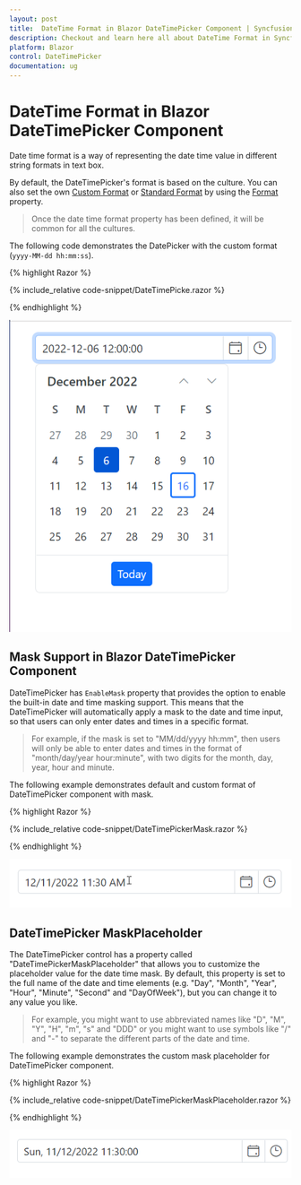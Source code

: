 ```yaml
---
layout: post
title:  DateTime Format in Blazor DateTimePicker Component | Syncfusion
description: Checkout and learn here all about DateTime Format in Syncfusion Blazor DateTimePicker component and much more.
platform: Blazor
control: DateTimePicker
documentation: ug
---
```

#  DateTime Format in Blazor DateTimePicker Component

Date time format is a way of representing the date time value in different string formats in text box.

By default, the DateTimePicker's format is based on the culture. You can also set the own [Custom Format](https://learn.microsoft.com/en-us/dotnet/standard/base-types/custom-date-and-time-format-strings) or [Standard Format](https://learn.microsoft.com/en-us/dotnet/standard/base-types/standard-date-and-time-format-strings) by using the [Format](https://help.syncfusion.com/cr/blazor/Syncfusion.Blazor.Calendars.SfDatePicker-1.html#Syncfusion_Blazor_Calendars_SfDatePicker_1_Format) property.

> Once the date time format property has been defined, it will be common for all the cultures.

The following code demonstrates the DatePicker with the custom format (`yyyy-MM-dd hh:mm:ss`).

{% highlight Razor %}

{% include_relative code-snippet/DateTimePicke.razor %}

{% endhighlight %}


![Date Time Format in Blazor DateTimePicker](./images/DateTimePicker.png)

## Mask Support in Blazor DateTimePicker Component

DateTimePicker has `EnableMask` property that provides the option to enable the built-in date and time masking support. This means that the DateTimePicker will automatically apply a mask to the date and time input, so that users can only enter dates and times in a specific format. 

 > For example, if the mask is set to "MM/dd/yyyy hh:mm", then users will only be able to enter dates and times in the format of "month/day/year hour:minute", with two digits for the month, day, year, hour and minute.

The following example demonstrates default and custom format of DateTimePicker component with mask.

{% highlight Razor %}

{% include_relative code-snippet/DateTimePickerMask.razor %}

{% endhighlight %}

![Blazor DateTimePicker with EnableMask](./images/DateTimePickerMask.gif)

## DateTimePicker MaskPlaceholder

The DateTimePicker control has a property called "DateTimePickerMaskPlaceholder" that allows you to customize the placeholder value for the date time mask. By default, this property is set to the full name of the date and time elements (e.g. "Day", "Month", "Year", "Hour", "Minute", "Second" and "DayOfWeek"), but you can change it to any value you like. 

> For example, you might want to use abbreviated names like "D", "M", "Y", "H", "m", "s" and "DDD" or you might want to use symbols like "/" and "-" to separate the different parts of the date and time.

The following example demonstrates the custom mask placeholder for DateTimePicker component.

{% highlight Razor %}

{% include_relative code-snippet/DateTimePickerMaskPlaceholder.razor %}

{% endhighlight %}

![Blazor DateTimePicker Mask Support with MaskPlaceholder](./images/DateTimePickerMaskPlaceholder.gif)
